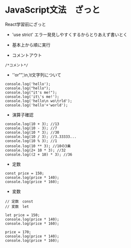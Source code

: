 # JavaScript文法　ざっと
React学習前にざっと
- 'use strict'
 エラー発見しやすくするからとりあえず書いとく

- 基本上から順に実行
- コメントアウト
```
/*コメント*/
```
- ''or"",\n,\t文字列について
```
console.log('hello');
console.log("hello");
console.log("it's me!");
console.log('it\'s me!');
console.log('hello\n wo\trld');
console.log('hello'+'world');
```
- 演算子確認
```
console.log(10 + 3); //13
console.log(10 - 3); //7
console.log(10 * 3); //30
console.log(10 / 3); //3.33333...
console.log(10 % 3); //1
console.log(10 ** 3); //10の3乗
console.log(2+ 10 * 3); //32
console.log((2 + 10) * 3); //36
```
- 定数
```
const price = 150;
console.log(price * 140);
console.log(price * 160);
```

- 変数
```
// 定数　const
// 変数　let

let price = 150;
console.log(price * 140);
console.log(price * 160);

price = 170;
console.log(price * 140);
console.log(price * 160);
```


